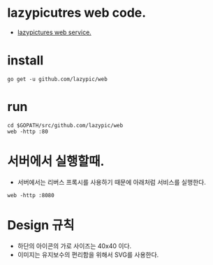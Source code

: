 # lazypicutres web code.
* [lazypictures web service.](http://lazyd.org)

# install
```
go get -u github.com/lazypic/web
```
# run
```
cd $GOPATH/src/github.com/lazypic/web
web -http :80
```

# 서버에서 실행할때.
- 서버에서는 리버스 프록시를 사용하기 때문에 아래처럼 서비스를 실행한다.
```
web -http :8080
```

# Design 규칙
- 하단의 아이콘의 가로 사이즈는 40x40 이다.
- 이미지는 유지보수의 편리함을 위해서 SVG를 사용한다.
